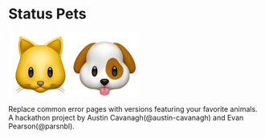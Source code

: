 # Status Pets
![cat](assets/catemoj-128.png)![dog](assets/dogemoj-128.png)

Replace common error pages with versions featuring your favorite animals.
A hackathon project by Austin Cavanagh(@austin-cavanagh) and Evan Pearson(@parsnbl).
